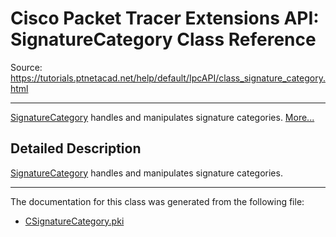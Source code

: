 # Cisco Packet Tracer Extensions API: SignatureCategory Class Reference

Source: https://tutorials.ptnetacad.net/help/default/IpcAPI/class_signature_category.html

---

[SignatureCategory](class_signature_category.html "SignatureCategory handles and manipulates signature categories.") handles and manipulates signature categories. [More...](class_signature_category.html#details)

## Detailed Description

[SignatureCategory](class_signature_category.html "SignatureCategory handles and manipulates signature categories.") handles and manipulates signature categories. 

* * *

The documentation for this class was generated from the following file:

  * [CSignatureCategory.pki](_c_signature_category_8pki.html)


